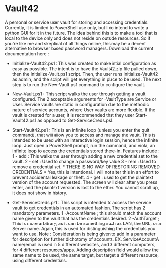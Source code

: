 # Vault42
A personal or service user vault for storing and accessing credentials. Currently, it is limited to PowerShell use only, but I do intend to write a python GUI for it in the future. The idea behind this is to make a tool that is local to the device only and does not reside on outside resources. So if you're like me and skeptical of all things online, this may be a decent alternative to browser based password managers. 
Download the current documentation here :

- Initialize-Vault42.ps1 : This was created to make intial configuration as easy as possible. The intent is to have the Vault42.zip file pulled down, then the Initialize-Vault.ps1 script. Then, the user runs Initialize-Vault42 as admin, and the script will get everything in place to be used. The next step is to run the New-Vault.ps1 command to configure the vault.

- New-Vault.ps1 : This script walks the user through getting a vault configured. The 2 acceptable arguments for -VaultType are Service or User. Service vaults are static in configuration due to the methodic nature of service accounts, where User vaults are more flexible. If the vault is created for a user, it is recommended that they user Start-Vault42.ps1 as opposed to Get-ServiceCreds.ps1.

- Start-Vault42.ps1 : This is an infinite loop (unless you enter the quit command), that will allow you to access and manage the vault. This is intended to be used with an interactive login session, hence the infinite loop. Just open a PowerShell prompt, run the command, and viola, an infinite loop to access the credentials stored there-in. Features include : 
    1 - add : This walks the user through adding a new credential set to the vault. 
    2 - set : Used to change a password/key value
    3 - rem : Used to remove a credential set. * THERE IS NO WAY OF RESTORING REMOVED CREDENTIALS *
          Yes, this is intentional. I will not alter this in an effort to prevent accidental leakage or theft.
    4 - get : used to get the plaintext version of the account requested. The screen will clear after you 
              press enter, and the plaintext version is lost to the ether. You cannot scroll up, it does not
              show in history. 

- Get-ServiceCreds.ps1 : This script is intended to access the service vault to get credentials in an automated fashion. The script has 2 mandatory parameters. 
     1 -AccountName ; this should match the account name given to the vault that has the credentials desired.
     2 -AuthTarget ; This is more arbitrary, as it can be something such as LAN, the URL, or a Server name.
            Again, this is used for distinguishing the credentials you want to use.
      Note : Consideration is being given to add in a parameter for description for further dichotomy of accounts.
          EX. ServiceAccountA name/email is used in 5 different websites, and 3 different computers, for 4 
          different resources/apps. Adding description field would allow the same name to be used, the same target, 
          but target a different resource, using different credentials. 
